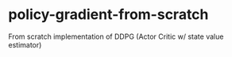 # policy-gradient-from-scratch
From scratch implementation of DDPG (Actor Critic w/ state value estimator)

